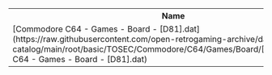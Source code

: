 <table>
<tr><th>Name</th><th>Size</th></tr>
<tr><td>[Commodore C64 - Games - Board - [D81].dat](https://raw.githubusercontent.com/open-retrogaming-archive/dat-catalog/main/root/basic/TOSEC/Commodore/C64/Games/Board/[D81]/Commodore C64 - Games - Board - [D81].dat)</td><td>1411</td></tr>
</table>
